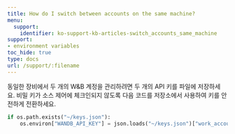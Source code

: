 ```yaml
---
title: How do I switch between accounts on the same machine?
menu:
  support:
    identifier: ko-support-kb-articles-switch_accounts_same_machine
support:
- environment variables
toc_hide: true
type: docs
url: /support/:filename
---
```


동일한 장비에서 두 개의 W&B 계정을 관리하려면 두 개의 API 키를 파일에 저장하세요. 비밀 키가 소스 제어에 체크인되지 않도록 다음 코드를 저장소에서 사용하여 키를 안전하게 전환하세요.

```python
if os.path.exists("~/keys.json"):
    os.environ["WANDB_API_KEY"] = json.loads("~/keys.json")["work_account"]
```
